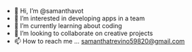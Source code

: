 - 👋 Hi, I’m @samanthavot
- 👀 I’m interested in developing apps in a team
- 🌱 I’m currently learning about coding
- 💞️ I’m looking to collaborate on creative projects
- 📫 How to reach me ... samanthatrevino59820@gmail.com

<!---
samanthavot/samanthavot is a ✨ special ✨ repository because its `README.md` (this file) appears on your GitHub profile.
You can click the Preview link to take a look at your changes.
--->
